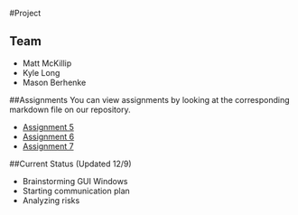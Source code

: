 #Project
## Team
- Matt McKillip
- Kyle Long
- Mason Berhenke

##Assignments
You can view assignments by looking at the corresponding markdown file on our repository.

- [Assignment 5](https://github.com/cs329group/Project/blob/master/Assignment5.md)
- [Assignment 6](https://github.com/cs329group/Project/blob/master/Assignment6.md)
- [Assignment 7](https://github.com/cs329group/Project/blob/master/Assignment7.md)

##Current Status (Updated 12/9)
- Brainstorming GUI Windows
- Starting communication plan
- Analyzing risks
